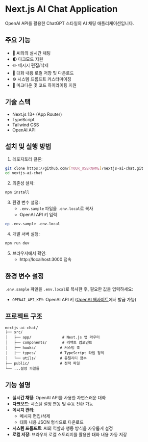 # Next.js AI Chat Application

OpenAI API를 활용한 ChatGPT 스타일의 AI 채팅 애플리케이션입니다.

## 주요 기능

- 💬 AI와의 실시간 채팅
- 🌓 다크모드 지원
- ✏️ 메시지 편집/삭제
- 💾 대화 내용 로컬 저장 및 다운로드
- ⚙️ 시스템 프롬프트 커스터마이징
- 📝 마크다운 및 코드 하이라이팅 지원

## 기술 스택

- Next.js 13+ (App Router)
- TypeScript
- Tailwind CSS
- OpenAI API

## 설치 및 실행 방법

1. 레포지토리 클론:
```bash
git clone https://github.com/[YOUR_USERNAME]/nextjs-ai-chat.git
cd nextjs-ai-chat
```

2. 의존성 설치:
```bash
npm install
```

3. 환경 변수 설정:
   - `.env.sample` 파일을 `.env.local`로 복사
   - OpenAI API 키 입력
```bash
cp .env.sample .env.local
```

4. 개발 서버 실행:
```bash
npm run dev
```

5. 브라우저에서 확인:
   - http://localhost:3000 접속

## 환경 변수 설정

`.env.sample` 파일을 `.env.local`로 복사한 후, 필요한 값을 입력하세요:

- `OPENAI_API_KEY`: OpenAI API 키 ([OpenAI 웹사이트](https://platform.openai.com/account/api-keys)에서 발급 가능)

## 프로젝트 구조

```
nextjs-ai-chat/
├── src/
│   ├── app/              # Next.js 앱 라우터
│   ├── components/       # 리액트 컴포넌트
│   ├── hooks/           # 커스텀 훅
│   ├── types/           # TypeScript 타입 정의
│   └── utils/           # 유틸리티 함수
├── public/              # 정적 파일
└── ...설정 파일들
```

## 기능 설명

- **실시간 채팅**: OpenAI API를 사용한 자연스러운 대화
- **다크모드**: 시스템 설정 연동 및 수동 전환 가능
- **메시지 관리**: 
  - 메시지 편집/삭제
  - 대화 내용 JSON 형식으로 다운로드
- **시스템 프롬프트**: AI의 역할과 행동 방식을 자유롭게 설정
- **로컬 저장**: 브라우저 로컬 스토리지를 활용한 대화 내용 자동 저장
